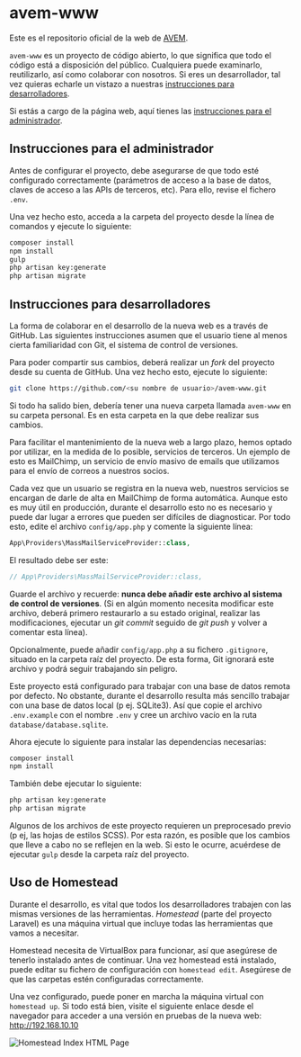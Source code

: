 # avem-www
Este es el repositorio oficial de la web de [AVEM](http://avem.es).

`avem-www` es un proyecto de código abierto, lo que significa que todo el código está a disposición del público. Cualquiera puede examinarlo, reutilizarlo, así como colaborar con nosotros. Si eres un desarrollador, tal vez quieras echarle un vistazo a nuestras [instrucciones para desarrolladores](#instrucciones-para-desarrolladores).

Si estás a cargo de la página web, aquí tienes las [instrucciones para el administrador](#instrucciones-para-el-administrador).

## Instrucciones para el administrador
Antes de configurar el proyecto, debe asegurarse de que todo esté configurado correctamente (parámetros de acceso a la base de datos, claves de acceso a las APIs de terceros, etc). Para ello, revise el fichero `.env`.

Una vez hecho esto, acceda a la carpeta del proyecto desde la línea de comandos y ejecute lo siguiente:

```sh
composer install
npm install
gulp
php artisan key:generate
php artisan migrate
```

## Instrucciones para desarrolladores
La forma de colaborar en el desarrollo de la nueva web es a través de GitHub. Las siguientes instrucciones asumen que el usuario tiene al menos cierta familiaridad con Git, el sistema de control de versiones.

Para poder compartir sus cambios, deberá realizar un *fork* del proyecto desde su cuenta de GitHub. Una vez hecho esto, ejecute lo siguiente:

```sh
git clone https://github.com/<su nombre de usuario>/avem-www.git
```

Si todo ha salido bien, debería tener una nueva carpeta llamada `avem-www` en su carpeta personal. Es en esta carpeta en la que debe realizar sus cambios.

Para facilitar el mantenimiento de la nueva web a largo plazo, hemos optado por utilizar, en la medida de lo posible, servicios de terceros. Un ejemplo de esto es MailChimp, un servicio de envío masivo de emails que utilizamos para el envío de correos a nuestros socios.

Cada vez que un usuario se registra en la nueva web, nuestros servicios se encargan de darle de alta en MailChimp de forma automática. Aunque esto es muy útil en producción, durante el desarrollo esto no es necesario y puede dar lugar a errores que pueden ser difíciles de diagnosticar. Por todo esto, edite el archivo `config/app.php` y comente la siguiente línea:

```php
App\Providers\MassMailServiceProvider::class,
```

El resultado debe ser este:

```php
// App\Providers\MassMailServiceProvider::class,
```

Guarde el archivo y recuerde: **nunca debe añadir este archivo al sistema de control de versiones**. (Si en algún momento necesita modificar este archivo, deberá primero restaurarlo a su estado original, realizar las modificaciones, ejecutar un *git commit* seguido de *git push* y volver a comentar esta línea).

Opcionalmente, puede añadir `config/app.php` a su fichero `.gitignore`, situado en la carpeta raíz del proyecto. De esta forma, Git ignorará este archivo y podrá seguir trabajando sin peligro.

Este proyecto está configurado para trabajar con una base de datos remota por defecto. No obstante, durante el desarrollo resulta más sencillo trabajar con una base de datos local (p ej. SQLite3). Así que copie el archivo `.env.example` con el nombre `.env` y cree un archivo vacío en la ruta `database/database.sqlite`.

Ahora ejecute lo siguiente para instalar las dependencias necesarias:

```sh
composer install
npm install
```

También debe ejecutar lo siguiente:

```sh
php artisan key:generate
php artisan migrate
```

Algunos de los archivos de este proyecto requieren un preprocesado previo (p ej, las hojas de estilos SCSS). Por esta razón, es posible que los cambios que lleve a cabo no se reflejen en la web. Si esto le ocurre, acuérdese de ejecutar `gulp` desde la carpeta raíz del proyecto.

## Uso de Homestead
Durante el desarrollo, es vital que todos los desarrolladores trabajen con las mismas versiones de las herramientas. *Homestead* (parte del proyecto Laravel) es una máquina virtual que incluye todas las herramientas que vamos a necesitar.

Homestead necesita de VirtualBox para funcionar, así que asegúrese de tenerlo instalado antes de continuar. Una vez homestead está instalado, puede editar su fichero de configuración con `homestead edit`. Asegúrese de que las carpetas estén configuradas correctamente.

Una vez configurado, puede poner en marcha la máquina virtual con `homestead up`. Si todo está bien, visite el siguiente enlace desde el navegador para acceder a una versión en pruebas de la nueva web: http://192.168.10.10

![Homestead Index HTML Page](https://www.googledrive.com/host/0BzZnU4OoaaKbU18tX1FuMTc3d2c)
